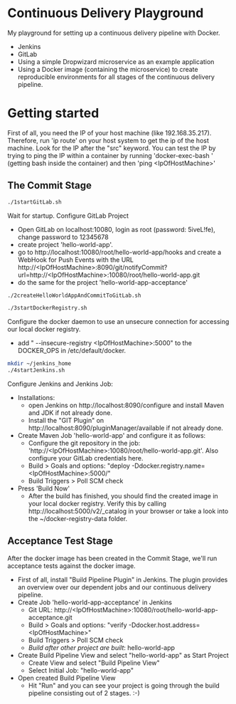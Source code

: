 # Continuous Delivery Playground
My playground for setting up a continuous delivery pipeline with Docker.

- Jenkins
- GitLab
- Using a simple Dropwizard microservice as an example application
- Using a Docker image (containing the microservice) to create reproducible environments for all stages of the continuous delivery pipeline.

# Getting started
First of all, you need the IP of your host machine (like 192.168.35.217). Therefore, run 'ip route' on your host system to get the ip of the host machine. Look for the IP after the "src" keyword. You can test the IP by trying to ping the IP within a container by running 'docker-exec-bash <containerId>' (getting bash inside the container) and  then 'ping \<IpOfHostMachine\>'

## The Commit Stage

````bash
./1startGitLab.sh
````
Wait for startup.
Configure GitLab Project 
- Open GitLab on  localhost:10080, login as root (password: 5iveL!fe), change password to 12345678
- create project 'hello-world-app'.
- go to http://localhost:10080/root/hello-world-app/hooks and create a WebHook for Push Events with the URL http://\<IpOfHostMachine\>:8090/git/notifyCommit?url=http://\<IpOfHostMachine\>:10080/root/hello-world-app.git
- do the same for the project 'hello-world-app-acceptance'

````bash
./2createHelloWorldAppAndCommitToGitLab.sh
````

````bash
./3startDockerRegistry.sh
````

Configure the docker daemon to use an unsecure connection for accessing our local docker registry.
- add " --insecure-registry \<IpOfHostMachine\>:5000" to the DOCKER_OPS in /etc/default/docker.

````bash
mkdir ~/jenkins_home
./4startJenkins.sh
````
Configure Jenkins and Jenkins Job:
- Installations:
  - open Jenkins on http://localhost:8090/configure and install Maven and JDK if not already done.
  - Install the "GIT Plugin" on http://localhost:8090/pluginManager/available if not already done.
- Create Maven Job 'hello-world-app' and configure it as follows:
  - Configure the git repository in the job: 'http://\<IpOfHostMachine\>:10080/root/hello-world-app.git'. Also configure your GitLab credentials here.
  - Build > Goals and options: "deploy -Ddocker.registry.name=\<IpOfHostMachine\>:5000/"
  - Build Triggers > Poll SCM check 
- Press 'Build Now'
  - After the build has finished, you should find the created image in your local docker registry. Verify this by calling http://localhost:5000/v2/_catalog in your browser or take a look into the ~/docker-registry-data folder. 

## Acceptance Test Stage

After the docker image has been created in the Commit Stage, we'll run acceptance tests against the docker image.
- First of all, install "Build Pipeline Plugin" in Jenkins. The plugin provides an overview over our dependent jobs and our continuous delivery pipeline.
- Create Job 'hello-world-app-acceptance' in Jenkins
	- Git URL: http://\<IpOfHostMachine\>:10080/root/hello-world-app-acceptance.git
	- Build > Goals and options: "verify -Ddocker.host.address=\<IpOfHostMachine\>"
	- Build Triggers > Poll SCM check 
	- *Build after other project are built*: hello-world-app
- Create Build Pipeline View and select "hello-world-app" as Start Project
	- Create View and select "Build Pipeline View"
	- Select Initial Job: "hello-world-app"
- Open created Build Pipeline View
	- Hit "Run" and you can see your project is going through the build pipeline consisting out of 2 stages. :-)




